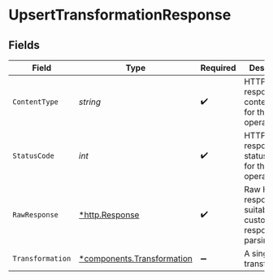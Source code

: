 # UpsertTransformationResponse


## Fields

| Field                                                                   | Type                                                                    | Required                                                                | Description                                                             |
| ----------------------------------------------------------------------- | ----------------------------------------------------------------------- | ----------------------------------------------------------------------- | ----------------------------------------------------------------------- |
| `ContentType`                                                           | *string*                                                                | :heavy_check_mark:                                                      | HTTP response content type for this operation                           |
| `StatusCode`                                                            | *int*                                                                   | :heavy_check_mark:                                                      | HTTP response status code for this operation                            |
| `RawResponse`                                                           | [*http.Response](https://pkg.go.dev/net/http#Response)                  | :heavy_check_mark:                                                      | Raw HTTP response; suitable for custom response parsing                 |
| `Transformation`                                                        | [*components.Transformation](../../models/components/transformation.md) | :heavy_minus_sign:                                                      | A single transformation                                                 |